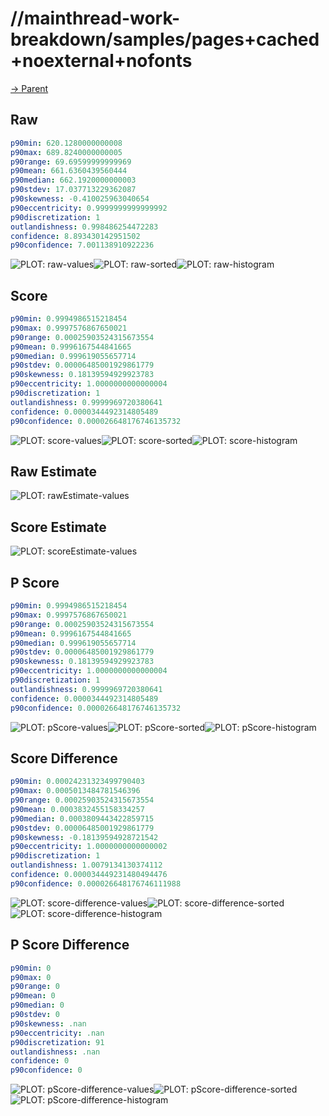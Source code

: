 
# //mainthread-work-breakdown/samples/pages+cached+noexternal+nofonts

[→ Parent](../..)


## Raw


```yaml
p90min: 620.1280000000008
p90max: 689.8240000000005
p90range: 69.69599999999969
p90mean: 661.6360439560444
p90median: 662.1920000000003
p90stdev: 17.037713229362087
p90skewness: -0.410025963040654
p90eccentricity: 0.9999999999999992
p90discretization: 1
outlandishness: 0.998486254472283
confidence: 8.893430142951502
p90confidence: 7.001138910922236

```

![PLOT: raw-values](./raw/values.svg)![PLOT: raw-sorted](./raw/sorted.svg)![PLOT: raw-histogram](./raw/histogram.svg)
## Score


```yaml
p90min: 0.9994986515218454
p90max: 0.9997576867650021
p90range: 0.00025903524315673554
p90mean: 0.9996167544841665
p90median: 0.999619055657714
p90stdev: 0.00006485001929861779
p90skewness: 0.18139594929923783
p90eccentricity: 1.0000000000000004
p90discretization: 1
outlandishness: 0.9999969720380641
confidence: 0.0000344492314805489
p90confidence: 0.000026648176746135732

```

![PLOT: score-values](./score/values.svg)![PLOT: score-sorted](./score/sorted.svg)![PLOT: score-histogram](./score/histogram.svg)
## Raw Estimate

![PLOT: rawEstimate-values](./rawEstimate/values.svg)
## Score Estimate

![PLOT: scoreEstimate-values](./scoreEstimate/values.svg)
## P Score


```yaml
p90min: 0.9994986515218454
p90max: 0.9997576867650021
p90range: 0.00025903524315673554
p90mean: 0.9996167544841665
p90median: 0.999619055657714
p90stdev: 0.00006485001929861779
p90skewness: 0.18139594929923783
p90eccentricity: 1.0000000000000004
p90discretization: 1
outlandishness: 0.9999969720380641
confidence: 0.0000344492314805489
p90confidence: 0.000026648176746135732

```

![PLOT: pScore-values](./pScore/values.svg)![PLOT: pScore-sorted](./pScore/sorted.svg)![PLOT: pScore-histogram](./pScore/histogram.svg)
## Score Difference


```yaml
p90min: 0.00024231323499790403
p90max: 0.0005013484781546396
p90range: 0.00025903524315673554
p90mean: 0.0003832455158334257
p90median: 0.0003809443422859715
p90stdev: 0.00006485001929861779
p90skewness: -0.18139594928721542
p90eccentricity: 1.0000000000000002
p90discretization: 1
outlandishness: 1.0079134130374112
confidence: 0.000034449231480494476
p90confidence: 0.000026648176746111988

```

![PLOT: score-difference-values](./score-difference/values.svg)![PLOT: score-difference-sorted](./score-difference/sorted.svg)![PLOT: score-difference-histogram](./score-difference/histogram.svg)
## P Score Difference


```yaml
p90min: 0
p90max: 0
p90range: 0
p90mean: 0
p90median: 0
p90stdev: 0
p90skewness: .nan
p90eccentricity: .nan
p90discretization: 91
outlandishness: .nan
confidence: 0
p90confidence: 0

```

![PLOT: pScore-difference-values](./pScore-difference/values.svg)![PLOT: pScore-difference-sorted](./pScore-difference/sorted.svg)![PLOT: pScore-difference-histogram](./pScore-difference/histogram.svg)